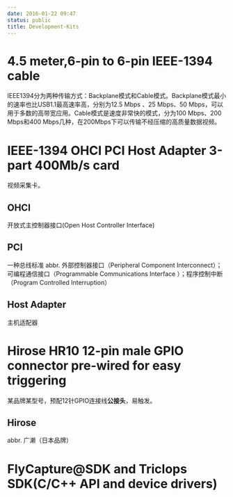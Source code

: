 ```yaml
---
date: 2016-01-22 09:47
status: public
title: Development-Kits
---
```


# 4.5 meter,6-pin to 6-pin IEEE-1394 cable

IEEE1394分为两种传输方式：Backplane模式和Cable模式。Backplane模式最小的速率也比USB1.1最高速率高，分别为12.5 Mbps 、25 Mbps、50 Mbps，可以用于多数的高带宽应用。Cable模式是速度非常快的模式，分为100 Mbps、200 Mbps和400 Mbps几种，在200Mbps下可以传输不经压缩的高质量数据视频。

# IEEE-1394 OHCI PCI Host Adapter 3-part 400Mb/s card
视频采集卡。
## OHCI
开放式主控制器接口(Open Host Controller Interface)
## PCI
一种总线标准
abbr. 外部控制器接口（Peripheral Component Interconnect）；可编程通信接口（Programmable Communications Interface ）；程序控制中断（Program Controlled Interruption）
## Host Adapter
主机适配器
# Hirose HR10 12-pin male GPIO connector pre-wired for easy triggering
某品牌某型号，预配12针GPIO连接线**公接头**，易触发。
## Hirose
abbr. 广濑（日本品牌）
# FlyCapture@SDK and Triclops SDK(C/C++ API and device drivers)